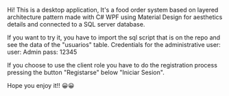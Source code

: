 Hi! 
This is a desktop application, It's a food order system based on layered architecture pattern made with C# WPF using Material Design 
for aesthetics details and connected to a SQL server database.

If you want to try it, you have to import the sql script that is on the repo and see the data of the "usuarios" table.
Credentials for the administrative user:
user: Admin
pass: 12345

If you choose to use the client role you have to do the registration process pressing the button "Registarse" below "Iniciar Sesion".

Hope you enjoy it!! 😀😀
